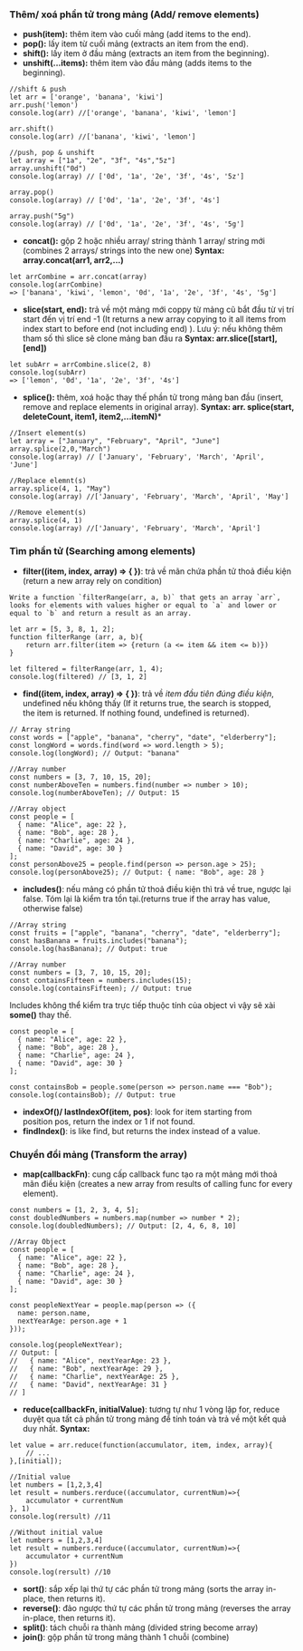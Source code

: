 ### Thêm/ xoá phần tử trong mảng (Add/ remove elements)
- **push(item):** thêm item vào cuối mảng (add items to the end).
- **pop():** lấy item từ cuối mảng (extracts an item from the end).
- **shift():** lấy item ở đầu mảng (extracts an item from the beginning).
- **unshift(...items):** thêm item vào đầu mảng (adds items to the beginning).
```
//shift & push
let arr = ['orange', 'banana', 'kiwi']
arr.push('lemon')
console.log(arr) //['orange', 'banana', 'kiwi', 'lemon']

arr.shift()
console.log(arr) //['banana', 'kiwi', 'lemon']

//push, pop & unshift
let array = ["1a", "2e", "3f", "4s","5z"]
array.unshift("0d")
console.log(array) // ['0d', '1a', '2e', '3f', '4s', '5z']

array.pop()
console.log(array) // ['0d', '1a', '2e', '3f', '4s']

array.push("5g")
console.log(array) // ['0d', '1a', '2e', '3f', '4s', '5g']
```
- **concat():** gộp 2 hoặc nhiều array/ string thành 1 array/ string mới (combines 2 arrays/ strings into the new one)
**Syntax: array.concat(arr1, arr2,...)**
```
let arrCombine = arr.concat(array)
console.log(arrCombine)
=> ['banana', 'kiwi', 'lemon', '0d', '1a', '2e', '3f', '4s', '5g']
```
- **slice(start, end):** trả về một mảng mới coppy từ mảng cũ bắt đầu từ vị trí start đến vị trí end -1 (It returns a new array copying to it all items from index start to before end (not including end) ). Lưu ý: nếu không thêm tham số thì slice sẽ clone mảng ban đầu ra
**Syntax: arr.slice([start], [end])**
``` 
let subArr = arrCombine.slice(2, 8)
console.log(subArr)
=> ['lemon', '0d', '1a', '2e', '3f', '4s']
```
- **splice():** thêm, xoá hoặc thay thế phần tử trong mảng ban đầu (insert, remove and replace elements in original array). 
**Syntax: arr. splice(start, deleteCount, item1, item2,...itemN)***
```
//Insert element(s)
let array = ["January", "February", "April", "June"]
array.splice(2,0,"March")
console.log(array) // ['January', 'February', 'March', 'April', 'June']

//Replace elemnt(s)
array.splice(4, 1, "May")
console.log(array) //['January', 'February', 'March', 'April', 'May']

//Remove element(s)
array.splice(4, 1)
console.log(array) //['January', 'February', 'March', 'April']
```
### Tìm phần tử (Searching among elements)
- **filter((item, index, array) => { })**: trả về mãn chứa phần tử thoả điều kiện (return a new array rely on condition)
```
Write a function `filterRange(arr, a, b)` that gets an array `arr`, looks for elements with values higher or equal to `a` and lower or equal to `b` and return a result as an array.

let arr = [5, 3, 8, 1, 2];
function filterRange (arr, a, b){
	return arr.filter(item => {return (a <= item && item <= b)})
}

let filtered = filterRange(arr, 1, 4);
console.log(filtered) // [3, 1, 2]
```
- **find((item, index, array) => { })**: trả về *item đầu tiên đúng điều kiện*, undefined nếu không thấy (If it returns true, the search is stopped, the item is returned. If nothing found, undefined is returned).
```
// Array string
const words = ["apple", "banana", "cherry", "date", "elderberry"];
const longWord = words.find(word => word.length > 5);
console.log(longWord); // Output: "banana"

//Array number
const numbers = [3, 7, 10, 15, 20];
const numberAboveTen = numbers.find(number => number > 10);
console.log(numberAboveTen); // Output: 15

//Array object
const people = [
  { name: "Alice", age: 22 },
  { name: "Bob", age: 28 },
  { name: "Charlie", age: 24 },
  { name: "David", age: 30 }
];
const personAbove25 = people.find(person => person.age > 25);
console.log(personAbove25); // Output: { name: "Bob", age: 28 }

```
- **includes()**: nếu mảng có phần tử thoả điều kiện thì trả về true, ngược lại false. Tóm lại là kiểm tra tồn tại.(returns true if the array has value, otherwise false)
```
//Array string
const fruits = ["apple", "banana", "cherry", "date", "elderberry"];
const hasBanana = fruits.includes("banana");
console.log(hasBanana); // Output: true

//Array number
const numbers = [3, 7, 10, 15, 20];
const containsFifteen = numbers.includes(15);
console.log(containsFifteen); // Output: true
```
Includes không thể kiểm tra trực tiếp thuộc tính của object vì vậy sẽ xài **some()** thay thế.
```
const people = [
  { name: "Alice", age: 22 },
  { name: "Bob", age: 28 },
  { name: "Charlie", age: 24 },
  { name: "David", age: 30 }
];

const containsBob = people.some(person => person.name === "Bob");
console.log(containsBob); // Output: true

```
- **indexOf()/ lastIndexOf(item, pos)**: look for item starting from position pos, return the index or 1 if not found.
- **findIndex()**: is like find, but returns the index instead of a value.
### Chuyển đổi mảng (Transform the array)
- **map(callbackFn)**:  cung cấp callback func tạo ra một mảng mới thoả mãn điều kiện (creates a new array from results of calling func for every element).
```
const numbers = [1, 2, 3, 4, 5];
const doubledNumbers = numbers.map(number => number * 2);
console.log(doubledNumbers); // Output: [2, 4, 6, 8, 10]

//Array Object
const people = [
  { name: "Alice", age: 22 },
  { name: "Bob", age: 28 },
  { name: "Charlie", age: 24 },
  { name: "David", age: 30 }
];

const peopleNextYear = people.map(person => ({
  name: person.name,
  nextYearAge: person.age + 1
}));

console.log(peopleNextYear);
// Output: [
//   { name: "Alice", nextYearAge: 23 },
//   { name: "Bob", nextYearAge: 29 },
//   { name: "Charlie", nextYearAge: 25 },
//   { name: "David", nextYearAge: 31 }
// ]
```
- **reduce(callbackFn, initialValue)**:  tương tự như 1 vòng lặp for, reduce duyệt qua tất cả phần tử trong mảng để tính toán và trả về một kết quả duy nhất.
**Syntax:** 
``` 
let value = arr.reduce(function(accumulator, item, index, array){
	// ...
},[initial]);
```

```
//Initial value
let numbers = [1,2,3,4]
let result = numbers.rerduce((accumulator, currentNum)=>{
	accumulator + currentNum
}, 1)
console.log(rersult) //11

//Without initial value
let numbers = [1,2,3,4]
let result = numbers.rerduce((accumulator, currentNum)=>{
	accumulator + currentNum
})
console.log(rersult) //10
```
- **sort()**: sắp xếp lại thứ tự các phần tử trong mảng (sorts the array in-place, then returns it).
- **reverse()**: đảo ngược thứ tự các phần tử trong mảng (reverses the array in-place, then returns it).
- **split()**: tách chuỗi ra thành mảng (divided string become array)
- **join()**: gộp phần tử trong mảng thành 1 chuỗi (combine)